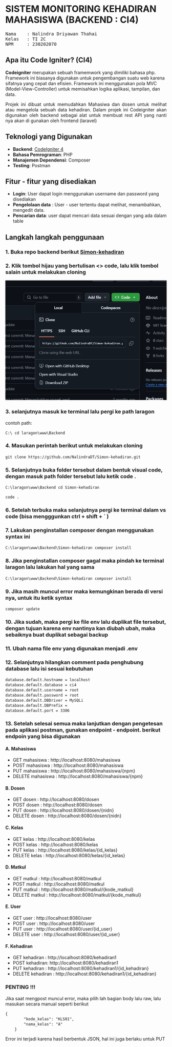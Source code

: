 # SISTEM MONITORING KEHADIRAN MAHASISWA (BACKEND : CI4)
<pre>
Nama    : Nalindra Driyawan Thahai
Kelas   : TI 2C
NPM     : 230202070
</pre>

## Apa itu Code Igniter? (CI4)

**Codeigniter** merupakan sebuah framemwork yang dimiliki bahasa php. Framework ini biasanya digunakan untuk pengembangan suatu web karena sifatnya yang cepat dan efisien. Framework ini menggunakan pola MVC (Model-View-Controller) untuk memisahkan logika aplikasi, tampilan, dan data.

<p align="justify">Projek ini dibuat untuk memudahkan Mahasiwa dan dosen untuk melihat atau mengelola sebuah data kehadiran. Dalam projek ini Codeigniter akan digunakan oleh backend sebagai alat untuk membuat rest API yang nanti nya akan di gunakan oleh frontend (laravel)</p>

## Teknologi yang Digunakan

- **Backend**: [CodeIgniter 4](https://codeigniter.com/)
- **Bahasa Pemrograman**: PHP
- **Manajemen Dependensi**: Composer
- **Testing**: Postman

## Fitur - fitur yang disediakan
- **Login**: User dapat login menggunakan username dan password yang disediakan
- **Pengelolaan data** : User - user tertentu dapat melihat, menambahkan, mengedit data.
- **Pencarian data**: user dapat mencari data sesuai dengan yang ada dalam table

## Langkah langkah penggunaan

### 1. Buka repo backend berikut [Simon-kehadiran](https://github.com/NalindraDT/Simon-kehadiran)

### 2. Klik tombol hijau yang bertulisan <> code, lalu klik tombol salain untuk melakukan cloning
![github](img/1.png)

### 3. selanjutnya masuk ke terminal lalu pergi ke path laragon
contoh path:
```
C:\ cd laragon\www\Backend
```
### 4. Masukan perintah berikut untuk melakukan cloning
```
git clone https://github.com/NalindraDT/Simon-kehadiran.git

```
### 5. Selanjutnya buka folder tersebut dalam bentuk visual code, dengan masuk path folder tersebut lalu ketik code .

```
C:\laragon\www\Backend cd Simon-kehadiran
```

```
code .
```
### 6. Setelah terbuka maka selanjutnya pergi ke terminal dalam vs code (bisa mengggunkan ctrl + shift + ` )

### 7.  Lakukan penginstallan composer dengan menggunakan syntax ini
```
C:\laragon\www\Backend\Simon-kehadiran composer install
```
### 8. Jika penginstallan composer gagal maka pindah ke terminal laragon lalu lakukan hal yang sama

```
C:\laragon\www\Backend\Simon-kehadiran composer install
```

### 9. Jika masih muncul error maka kemungkinan berada di versi nya, untuk itu ketik syntax
```
composer update
```
### 10. Jika sudah, maka pergi ke file env lalu duplikat file tersebut, dengan tujuan karena env nantinya kan diubah ubah, maka sebaiknya buat duplikat sebagai backup

### 11. Ubah nama file env yang digunakan menjadi .env

### 12. Selanjutnya hilangkan comment pada penghubung database lalu isi sesuai kebutuhan
```
database.default.hostname = localhost
database.default.database = ci4
database.default.username = root
database.default.password = root
database.default.DBDriver = MySQLi
database.default.DBPrefix =
database.default.port = 3306
```

### 13. Setelah selesai semua maka lanjutkan dengan pengetesan pada aplikasi postman, gunakan endpoint - endpoint. berikut endpoin yang bisa digunakan

#### A. Mahasiswa
- GET mahasiswa     : http://localhost:8080/mahasiswa
- POST mahasiswa    : http://localhost:8080/mahasiswa
- PUT mahasiswa     : http://localhost:8080/mahasiswa/{npm}
- DELETE mahasiswa  : http://localhost:8080/mahasiswa/{npm}

#### B. Dosen
- GET dosen        : http://localhost:8080/dosen
- POST dosen       : http://localhost:8080/dosen
- PUT dosen        : http://localhost:8080/dosen/{nidn}
- DELETE dosen     : http://localhost:8080/dosen/{nidn}

#### C. Kelas
- GET kelas       : http://localhost:8080/kelas
- POST kelas      : http://localhost:8080/kelas
- PUT kelas       : http://localhost:8080/kelas/{id_kelas}
- DELETE kelas    : http://localhost:8080/kelas/{id_kelas}

#### D. Matkul
- GET matkul     : http://localhost:8080/matkul
- POST matkul    : http://localhost:8080/matkul
- PUT matkul     : http://localhost:8080/matkul/{kode_matkul}
- DELETE matkul  : http://localhost:8080/matkul/{kode_matkul}

#### E. User
- GET user      : http://localhost:8080/user
- POST user     : http://localhost:8080/user
- PUT user      : http://localhost:8080/user/{id_user}
- DELETE user   : http://localhost:8080/user/{id_user}

#### F. Kehadiran
- GET kehadiran : http://localhost:8080/kehadiran1
- POST kehadiran: http://localhost:8080/kehadiran1
- PUT kehadiran : http://localhost:8080/kehadiran1/{id_kehadiran}
- DELETE kehadiran : http://localhost:8080/kehadiran1/{id_kehadiran}

### PENTING !!!
Jika saat mengpost muncul error, maka pilih lah bagian body lalu raw, lalu masukan secara manual seperti berikut
```
{
        "kode_kelas": "KLS01",
        "nama_kelas": "A"
    }
```
Error ini terjadi karena hasil berbentuk JSON, hal ini juga berlaku untuk PUT